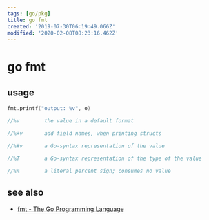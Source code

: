 ```yaml
---
tags: [go/pkg]
title: go fmt
created: '2019-07-30T06:19:49.066Z'
modified: '2020-02-08T08:23:16.462Z'
---
```


# go fmt


## usage
```go
fmt.printf("output: %v", o)

//%v	    the value in a default format

//%+v	    add field names, when printing structs

//%#v	    a Go-syntax representation of the value

//%T	    a Go-syntax representation of the type of the value

//%%	    a literal percent sign; consumes no value
```

## see also
- [fmt - The Go Programming Language](https://golang.org/pkg/fmt/#hdr-Printing)
